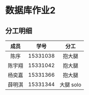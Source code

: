# 数据库作业2

## 分工明细

|  成员  |   学号   |   分工 |
|:------:|:-------:|:-----:|
| 陈序   | 15331038 | 抱大腿 |
| 陈宇翔 | 15331042 | 抱大腿 |
| 杨奕嘉 | 15331366 | 抱大腿 |
| 薛明淇 | 15331344 | 大腿 solo |


